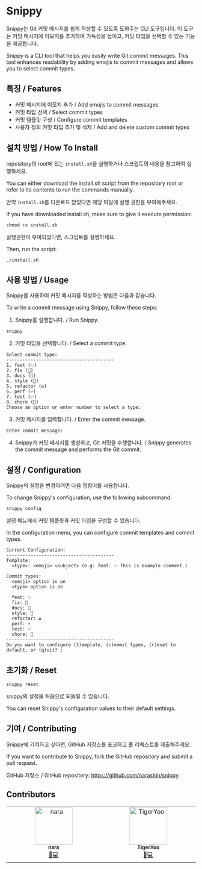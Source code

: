 # Snippy

Snippy는 Git 커밋 메시지를 쉽게 작성할 수 있도록 도와주는 CLI 도구입니다. 이 도구는 커밋 메시지에 이모지를 추가하여 가독성을 높이고, 커밋 타입을 선택할 수 있는 기능을 제공합니다.

Snippy is a CLI tool that helps you easily write Git commit messages. This tool enhances readability by adding emojis to commit messages and allows you to select commit types.

## 특징 / Features

- 커밋 메시지에 이모지 추가 / Add emojis to commit messages
- 커밋 타입 선택 / Select commit types
- 커밋 템플릿 구성 / Configure commit templates
- 사용자 정의 커밋 타입 추가 및 삭제 / Add and delete custom commit types

## 설치 방법 / How To Install

repository의 root에 있는 `install.sh`을 실행하거나 스크립트의 내용을 참고하여 실행하세요.

You can either download the install.sh script from the repository root or refer to its contents to run the commands manually.

만약 `install.sh`를 다운로드 받았다면 해당 파일에 실행 권한을 부여해주세요.

If you have downloaded install.sh, make sure to give it execute permission:

```
chmod +x install.sh
```

실행권한이 부여되었다면, 스크립트를 실행하세요.

Then, run the script:

```
./install.sh
```

## 사용 방법 / Usage

Snippy를 사용하여 커밋 메시지를 작성하는 방법은 다음과 같습니다.

To write a commit message using Snippy, follow these steps:

1. Snippy를 실행합니다. / Run Snippy.

```
snippy
```

2. 커밋 타입을 선택합니다. / Select a commit type.

```
Select commit type:
----------------------------------------
1. feat (✨)
2. fix (🐛)
3. docs (📝)
4. style (💄)
5. refactor (♻️)
6. perf (⚡)
7. test (✅)
8. chore (🔧)
Choose an option or enter number to select a type:
```

3. 커밋 메시지를 입력합니다. / Enter the commit message.

```
Enter commit message:
```

4. Snippy가 커밋 메시지를 생성하고, Git 커밋을 수행합니다. / Snippy generates the commit message and performs the Git commit.

## 설정 / Configuration

Snippy의 설정을 변경하려면 다음 명령어를 사용합니다.

To change Snippy's configuration, use the following subcommand:

```
snippy config
```

설정 메뉴에서 커밋 템플릿과 커밋 타입을 구성할 수 있습니다.

In the configuration menu, you can configure commit templates and commit types.

```
Current Configuration:
----------------------------------------
Template:
  <type>: <emoji> <subject> (e.g: feat: ✨ This is example comment.)

Commit types:
  <emoji> option is on
  <type> option is on

  feat: ✨
  fix: 🐛
  docs: 📝
  style: 💄
  refactor: ♻️
  perf: ⚡
  test: ✅
  chore: 🔧
----------------------------------------
Do you want to configure (t)emplate, (c)ommit types, (r)eset to default, or (q)uit? :
```

## 초기화 / Reset

```
snippy reset
```

snippy의 설정을 처음으로 되돌릴 수 있습니다.

You can reset Snippy's configuration values to their default settings.

## 기여 / Contributing

Snippy에 기여하고 싶다면, GitHub 저장소를 포크하고 풀 리퀘스트를 제출해주세요.

If you want to contribute to Snippy, fork the GitHub repository and submit a pull request.

GitHub 저장소 / GitHub repository: https://github.com/narashin/snippy

## Contributors

<!-- ALL-CONTRIBUTORS-LIST:START - Do not remove or modify this section -->
<!-- prettier-ignore-start -->
<!-- markdownlint-disable -->
<table>
  <tbody>
    <tr>
      <td align="center" valign="top" width="14.28%"><a href="http://nara.dev"><img src="https://avatars.githubusercontent.com/u/16604401?v=4?s=100" width="100px;" alt="nara"/><br /><sub><b>nara</b></sub></a><br /><a href="#maintenance-narashin" title="Maintenance">🚧</a><a href="#code-narashin" title="Code">💻</a></td>
      <td align="center" valign="top" width="14.28%"><a href="https://tigeryoo-portfolio.web.app/"><img src="https://avatars.githubusercontent.com/u/6271133?v=4?s=100" width="100px;" alt="TigerYoo"/><br /><sub><b>TigerYoo</b></sub></a><br /><a href="#bug-MTGVim" title="Bug reports">🐛</a><a href="#code-MTGVim" title="Code">💻</a></td>
    </tr>
  </tbody>
</table>

<!-- markdownlint-restore -->
<!-- prettier-ignore-end -->

<!-- ALL-CONTRIBUTORS-LIST:END -->
